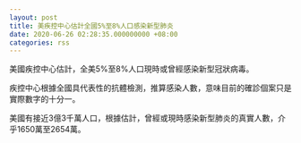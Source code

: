 ```yaml
---
layout: post
title: 美疾控中心估計全國5%至8%人口感染新型肺炎
date: 2020-06-26 02:28:35.000000000 +08:00
categories: rss
---
```


美國疾控中心估計，全美5%至8%人口現時或曾經感染新型冠狀病毒。

疾控中心根據全國具代表性的抗體檢測，推算感染人數，意味目前的確診個案只是實際數字的十分一。

美國有接近3億3千萬人口，根據估計，曾經或現時感染新型肺炎的真實人數，介乎1650萬至2654萬。
